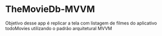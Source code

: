 # TheMovieDb-MVVM
Objetivo desse app é replicar a tela com listagem de filmes do aplicativo todoMovies utilizando o padrão arquitetural MVVM
